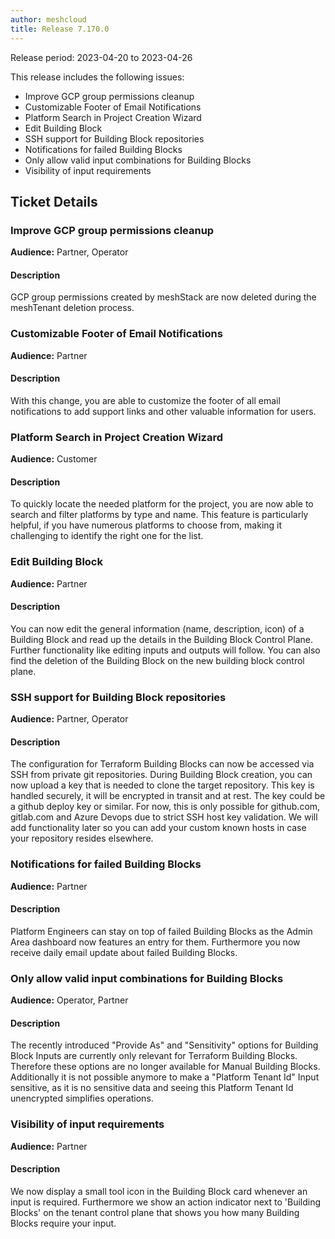 ```yaml
---
author: meshcloud
title: Release 7.170.0
---
```


Release period: 2023-04-20 to 2023-04-26

This release includes the following issues:
* Improve GCP group permissions cleanup
* Customizable Footer of Email Notifications
* Platform Search in Project Creation Wizard
* Edit Building Block
* SSH support for Building Block repositories
* Notifications for failed Building Blocks
* Only allow valid input combinations for Building Blocks
* Visibility of input requirements
<!--truncate-->

## Ticket Details
### Improve GCP group permissions cleanup
**Audience:** Partner, Operator<br>

#### Description
GCP group permissions created by meshStack are now deleted during the meshTenant deletion process.

### Customizable Footer of Email Notifications
**Audience:** Partner<br>

#### Description
With this change, you are able to customize the footer of all email notifications to add support links and other
valuable information for users.

### Platform Search in Project Creation Wizard
**Audience:** Customer<br>

#### Description
To quickly locate the needed platform for the project, you are now able to search and filter 
platforms by type and name. This feature is particularly helpful, if you have numerous platforms 
to choose from, making it challenging to identify the right one for the list.

### Edit Building Block
**Audience:** Partner<br>

#### Description
You can now edit the general information (name, description, icon) of a Building Block and read up the details in the Building Block Control Plane. Further functionality like editing inputs and outputs will follow. You can also find the deletion of the Building Block on the new building block control plane.

### SSH support for Building Block repositories
**Audience:** Partner, Operator<br>

#### Description
The configuration for Terraform Building Blocks can now be accessed via SSH from private git repositories. 
During Building Block creation, you can now upload a key that is needed to clone the target repository. 
This key is handled securely, it will be encrypted in transit and at rest. 
The key could be a github deploy key or similar.
For now, this is only possible for github.com, gitlab.com and Azure Devops due to strict SSH host key validation.
We will add functionality later so you can add your custom known hosts in case your repository resides elsewhere.

### Notifications for failed Building Blocks
**Audience:** Partner<br>

#### Description
Platform Engineers can stay on top of failed Building Blocks as the Admin Area dashboard now features an entry 
for them. Furthermore you now receive daily email update about failed Building Blocks.

### Only allow valid input combinations for Building Blocks
**Audience:** Operator, Partner<br>

#### Description
The recently introduced "Provide As" and "Sensitivity" options for Building Block Inputs are currently
only relevant for Terraform Building Blocks. Therefore these options are no longer available for Manual
Building Blocks. Additionally it is not possible anymore to make a "Platform Tenant Id" Input sensitive, as
it is no sensitive data and seeing this Platform Tenant Id unencrypted simplifies operations.

### Visibility of input requirements
**Audience:** Partner<br>

#### Description
We now display a small tool icon in the Building Block card whenever an input is required. Furthermore we show an action indicator next to 'Building Blocks' on the tenant control plane that shows you how many Building Blocks require your input.

